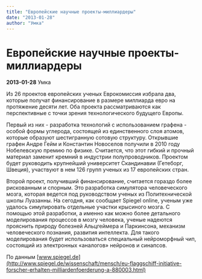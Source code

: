 ```yaml
---
title: "Европейские научные проекты-миллиардеры"
date: "2013-01-28"
author: "Умка"
---
```


# Европейские научные проекты-миллиардеры

**2013-01-28** Умка

Из 26 проектов европейских ученых Еврокомиссия избрала два, которые получат финансирование в размере миллиарда евро на протяжение десяти лет. Оба проекта рассматриваются как перспективные с точки зрения технологического будущего Европы.

Первый из них - разработка технологий с использованием графена - особой формы углерода, состоящей из единственного слоя атомов, которые образуют шестигранную сотовую структуру. Открывшие графен Андре Гейм и Константин Новоселов получили в 2010 году Нобелевскую премию по физике. Считается, что этот гибкий и прочный материал заменит кремний в индустрии полупроводников. Проектом будет руководить крупнейший университет Скандинавии (Гетеборг, Швеция), участвуют в нем 126 групп ученых из 17 европейских стран.

Второй проект, получивший финансирование, считается гораздо более рискованным и спорным. Это разработка симулятора человеческого мозга, которая ведется под руководством ученых из Политехнической школы Луазанны. На сегодня, как сообщает Spiegel online, ученым уже удалось симулировать отдельные участки крысиного мозга. С помощью этой разработки, а именно как можно более детального моделирования процессов в мозгу человека, ученые надеются прояснить природу болезней Альцгеймера и Паркинсона, механизм человеческого познания, развития интеллекта. Для такого моделирования будет использоваться специальный нейроморфный чип, состоящий из электронных «аналогов» нейронов и синапсов.

По данным [www.spiegel.de](http://www.spiegel.de/wissenschaft/mensch/eu-flaggschiff-initiative-forscher-erhalten-milliardenfoerderung-a-880003.html)